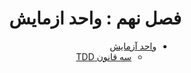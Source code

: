 <div dir="rtl">

# فصل نهم : واحد ازمایش


* [واحد آزمایش](9_Unit_Tests.md#واحد%20ازمایش)
  * [سه قانون TDD](9_Unit_Tests.md#سه%20قانون%20TDD)




</div>